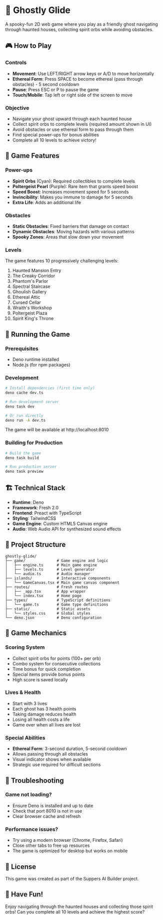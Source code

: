 # 👻 Ghostly Glide

A spooky-fun 2D web game where you play as a friendly ghost navigating through haunted houses, collecting spirit orbs while avoiding obstacles.

## 🎮 How to Play

### Controls
- **Movement**: Use LEFT/RIGHT arrow keys or A/D to move horizontally
- **Ethereal Form**: Press SPACE to become ethereal (pass through obstacles) - 5 second cooldown
- **Pause**: Press ESC or P to pause the game
- **Touch/Mobile**: Tap left or right side of the screen to move

### Objective
- Navigate your ghost upward through each haunted house
- Collect spirit orbs to complete levels (required amount shown in UI)
- Avoid obstacles or use ethereal form to pass through them
- Find special power-ups for bonus abilities
- Complete all 10 levels to achieve victory!

## 🎯 Game Features

### Power-ups
- **Spirit Orbs** (Cyan): Required collectibles to complete levels
- **Poltergeist Pearl** (Purple): Rare item that grants speed boost
- **Speed Boost**: Increases movement speed for 5 seconds
- **Invincibility**: Makes you immune to damage for 5 seconds
- **Extra Life**: Adds an additional life

### Obstacles
- **Static Obstacles**: Fixed barriers that damage on contact
- **Dynamic Obstacles**: Moving hazards with various patterns
- **Spooky Zones**: Areas that slow down your movement

### Levels
The game features 10 progressively challenging levels:
1. Haunted Mansion Entry
2. The Creaky Corridor
3. Phantom's Parlor
4. Spectral Staircase
5. Ghoulish Gallery
6. Ethereal Attic
7. Cursed Cellar
8. Wraith's Workshop
9. Poltergeist Plaza
10. Spirit King's Throne

## 🚀 Running the Game

### Prerequisites
- Deno runtime installed
- Node.js (for npm packages)

### Development
```bash
# Install dependencies (first time only)
deno cache dev.ts

# Run development server
deno task dev

# Or run directly
deno run -A dev.ts
```

The game will be available at http://localhost:8010

### Building for Production
```bash
# Build the game
deno task build

# Run production server
deno task preview
```

## 🏗️ Technical Stack

- **Runtime**: Deno
- **Framework**: Fresh 2.0
- **Frontend**: Preact with TypeScript
- **Styling**: TailwindCSS
- **Game Engine**: Custom HTML5 Canvas engine
- **Audio**: Web Audio API for synthesized sound effects

## 📁 Project Structure

```
ghostly-glide/
├── game/              # Game engine and logic
│   ├── engine.ts      # Main game engine
│   ├── levels.ts      # Level generator
│   └── audio.ts       # Audio manager
├── islands/           # Interactive components
│   └── GameCanvas.tsx # Main game canvas component
├── routes/            # Fresh routes
│   ├── _app.tsx       # App wrapper
│   └── index.tsx      # Home page
├── types/             # TypeScript definitions
│   └── game.ts        # Game type definitions
├── static/            # Static assets
│   └── styles.css     # Global styles
└── deno.json          # Deno configuration
```

## 🎨 Game Mechanics

### Scoring System
- Collect spirit orbs for points (100+ per orb)
- Combo system for consecutive collections
- Time bonus for quick completion
- Special items provide bonus points
- High score is saved locally

### Lives & Health
- Start with 3 lives
- Each ghost has 3 health points
- Taking damage reduces health
- Losing all health costs a life
- Game over when all lives are lost

### Special Abilities
- **Ethereal Form**: 3-second duration, 5-second cooldown
- Allows passing through all obstacles
- Visual indicator shows when available
- Strategic use required for difficult sections

## 🐛 Troubleshooting

### Game not loading?
- Ensure Deno is installed and up to date
- Check that port 8010 is not in use
- Clear browser cache and refresh

### Performance issues?
- Try using a modern browser (Chrome, Firefox, Safari)
- Close other tabs to free up resources
- The game is optimized for desktop but works on mobile

## 📝 License

This game was created as part of the Suppers AI Builder project.

## 🎉 Have Fun!

Enjoy navigating through the haunted houses and collecting those spirit orbs! Can you complete all 10 levels and achieve the highest score?